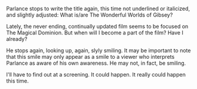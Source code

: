 Parlance stops to write the title again, this time not underlined or italicized, and slightly adjusted: What is/are The Wonderful Worlds of Gibsey?

Lately, the never ending, continually updated film seems to be focused on The Magical Dominion. But when will I become a part of the film? Have I already?

He stops again, looking up, again, slyly smiling. It may be important to note that this smile may only appear as a smile to a viewer who interprets Parlance as aware of his own awareness. He may not, in fact, be smiling.

I'll have to find out at a screening. It could happen. It really could happen this time.